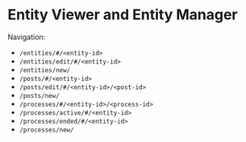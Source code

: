 # Entity Viewer and Entity Manager

Navigation:

- `/entities/#/<entity-id>`
- `/entities/edit/#/<entity-id>`
- `/entities/new/`
- `/posts/#/<entity-id>`
- `/posts/edit/#/<entity-id>/<post-id>`
- `/posts/new/`
- `/processes/#/<entity-id>/<process-id>`
- `/processes/active/#/<entity-id>`
- `/processes/ended/#/<entity-id>`
- `/processes/new/`
